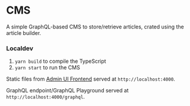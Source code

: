 # CMS

A simple GraphQL-based CMS to store/retrieve articles, crated using the article builder.

### Localdev

1. `yarn build` to compile the TypeScript
2. `yarn start` to run the CMS

Static files from [Admin UI Frontend](../admin-ui) served at `http://localhost:4000`.

GraphQL endpoint/GraphQL Playground served at `http://localhost:4000/graphql`.


